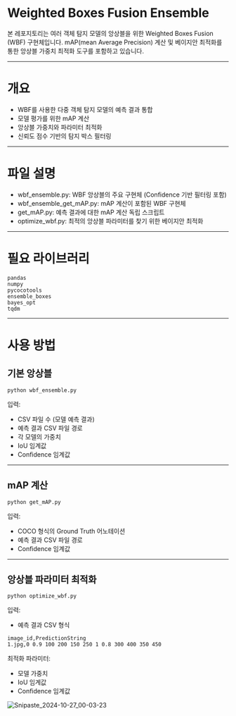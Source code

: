 # Weighted Boxes Fusion Ensemble

본 레포지토리는 여러 객체 탐지 모델의 앙상블을 위한 Weighted Boxes Fusion (WBF) 구현체입니다. mAP(mean Average Precision) 계산 및 베이지안 최적화를 통한 앙상블 가중치 최적화 도구를 포함하고 있습니다.

***

# 개요
- WBF를 사용한 다중 객체 탐지 모델의 예측 결과 통합
- 모델 평가를 위한 mAP 계산
- 앙상블 가중치와 파라미터 최적화
- 신뢰도 점수 기반의 탐지 박스 필터링

***

# 파일 설명
- wbf_ensemble.py: WBF 앙상블의 주요 구현체 (Confidence 기반 필터링 포함)
- wbf_ensemble_get_mAP.py: mAP 계산이 포함된 WBF 구현체
- get_mAP.py: 예측 결과에 대한 mAP 계산 독립 스크립트
- optimize_wbf.py: 최적의 앙상블 파라미터를 찾기 위한 베이지안 최적화

***

# 필요 라이브러리
```
pandas
numpy
pycocotools
ensemble_boxes
bayes_opt
tqdm
```

***

# 사용 방법
## 기본 앙상블
```
python wbf_ensemble.py
```

입력:

- CSV 파일 수 (모델 예측 결과)
- 예측 결과 CSV 파일 경로
- 각 모델의 가중치
- IoU 임계값
- Confidence 임계값

***

## mAP 계산
```
python get_mAP.py
```

입력:

- COCO 형식의 Ground Truth 어노테이션
- 예측 결과 CSV 파일 경로
- Confidence 임계값

***

## 앙상블 파라미터 최적화
```
python optimize_wbf.py
```

입력:

- 예측 결과 CSV 형식

```
image_id,PredictionString
1.jpg,0 0.9 100 200 150 250 1 0.8 300 400 350 450
```

최적화 파라미터:

- 모델 가중치
- IoU 임계값
- Confidence 임계값

![Snipaste_2024-10-27_00-03-23](https://github.com/user-attachments/assets/785dd7a9-4b1f-4cbe-a8f3-2adb7bfff267)
